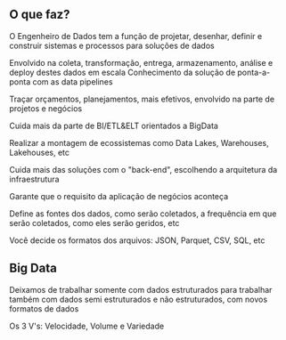 ## O que faz?

O Engenheiro de Dados tem a função de projetar, desenhar, definir e construir sistemas e processos para soluções de dados

Envolvido na coleta, transformação, entrega, armazenamento, análise e deploy destes dados em escala
Conhecimento da solução de ponta-a-ponta com as data pipelines

Traçar orçamentos, planejamentos, mais efetivos, envolvido na parte de projetos e negócios

Cuida mais da parte de BI/ETL&ELT orientados a BigData

Realizar a montagem de ecossistemas como Data Lakes, Warehouses, Lakehouses, etc

Cuida mais das soluções com o "back-end", escolhendo a arquitetura da infraestrutura

Garante que o requisito da aplicação de negócios aconteça

Define as fontes dos dados, como serão coletados, a frequência em que serão coletados, como eles serão geridos, etc

Você decide os formatos dos arquivos: JSON, Parquet, CSV, SQL, etc

## Big Data

Deixamos de trabalhar somente com dados estruturados para trabalhar também com dados semi estruturados e não estruturados, com novos formatos de dados

Os 3 V's: Velocidade, Volume e Variedade

